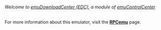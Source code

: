 ###### Welcome to [emuDownloadCenter (EDC)](https://github.com/PhoenixInteractiveNL/emuDownloadCenter/wiki/), a module of [emuControlCenter](https://github.com/PhoenixInteractiveNL/emuControlCenter/wiki/)

For more information about this emulator, visit the [**RPCemu**](https://github.com/PhoenixInteractiveNL/emuDownloadCenter/wiki/Emulator-rpcemu#menu) page.
